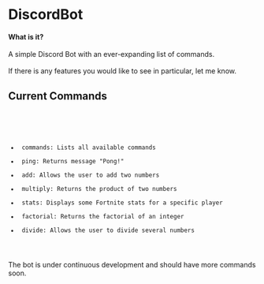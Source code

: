 # DiscordBot

#### What is it?
<div>
  <p>
    A simple Discord Bot with an ever-expanding list of commands. <br/><br/> If there is any features you would like to see in particular,
    let me know. 
  </p>
</div>

## Current Commands

<div>
<code>
  <ul> 
    <li> commands: Lists all available commands
    <li> ping: Returns message "Pong!"
    <li> add: Allows the user to add two numbers
    <li> multiply: Returns the product of two numbers
    <li> stats: Displays some Fortnite stats for a specific player
    <li> factorial: Returns the factorial of an integer
    <li> divide: Allows the user to divide several numbers
  </ul>
</code>
<div>

<div>
  <p> 
    The bot is under continuous development and should have more commands soon.
  </p>
</div>
